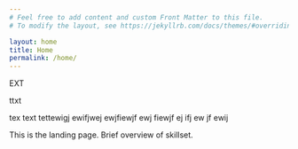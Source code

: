 ```yaml
---
# Feel free to add content and custom Front Matter to this file.
# To modify the layout, see https://jekyllrb.com/docs/themes/#overriding-theme-defaults

layout: home
title: Home
permalink: /home/
---
```

EXT

ttxt

tex 
text
 tettewigj ewifjwej
 ewjfiewjf
 ewj fiewjf
 ej ifj ew
 jf
 ewij 
  
This is the landing page. Brief overview of skillset.